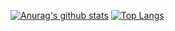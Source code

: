 [![Anurag's github stats](https://github-readme-stats.vercel.app/api?username=ShunichiTanaka)](https://github.com/anuraghazra/github-readme-stats)
[![Top Langs](https://github-readme-stats.vercel.app/api/top-langs/?username=ShunichiTanaka)](https://github.com/anuraghazra/github-readme-stats)
